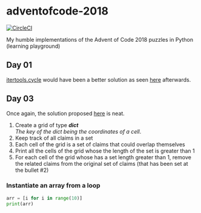 # adventofcode-2018

[![CircleCI](https://circleci.com/gh/Elgolfin/adventofcode-2018.svg?style=shield)](https://circleci.com/gh/Elgolfin/adventofcode-2018)

 My humble implementations of the Advent of Code 2018 puzzles in Python (learning playground)

## Day 01

[itertools.cycle](https://docs.python.org/3.6/library/itertools.html#itertools.cycle) would have been a better solution as seen [here](https://github.com/ecly/adventofcode2018/blob/master/day01/calibration.py) afterwards.

## Day 03

Once again, the solution proposed [here](https://github.com/ecly/adventofcode2018/blob/master/day03/sliceit.py) is neat.

1. Create a grid of type ***dict***  
   *The key of the dict being the coordinates of a cell*.
2. Keep track of all claims in a set
3. Each cell of the grid is a set of claims that could overlap themselves
4. Print all the cells of the grid whose the length of the set is greater than 1
5. For each cell of the grid whose has a set length greater than 1,
   remove the related claims from the original set of claims (that has been set at the bullet #2)

### Instantiate an array from a loop

```python
arr = [i for i in range(10)]
print(arr)
```